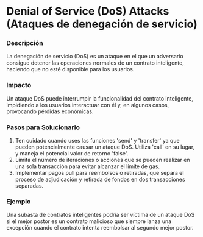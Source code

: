 # Denial of Service (DoS) Attacks (Ataques de denegación de servicio)

### Descripción
La denegación de servicio (DoS) es un ataque en el que un adversario consigue detener las operaciones normales de un contrato inteligente, haciendo que no esté disponible para los usuarios.

### Impacto
Un ataque DoS puede interrumpir la funcionalidad del contrato inteligente, impidiendo a los usuarios interactuar con él y, en algunos casos, provocando pérdidas económicas.

### Pasos para Solucionarlo
1. Ten cuidado cuando uses las funciones 'send' y 'transfer' ya que pueden potencialmente causar un ataque DoS. Utiliza 'call' en su lugar, y maneja el potencial valor de retorno 'false'.
2. Limita el número de iteraciones o acciones que se pueden realizar en una sola transacción para evitar alcanzar el límite de gas.
3. Implementar pagos pull para reembolsos o retiradas, que separa el proceso de adjudicación y retirada de fondos en dos transacciones separadas.

### Ejemplo
Una subasta de contratos inteligentes podría ser víctima de un ataque DoS si el mejor postor es un contrato malicioso que siempre lanza una excepción cuando el contrato intenta reembolsar al segundo mejor postor.